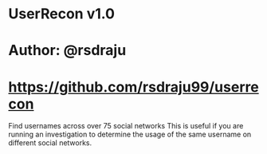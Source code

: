 # UserRecon v1.0
# Author: @rsdraju
# https://github.com/rsdraju99/userrecon

Find usernames across over 75 social networks
This is useful if you are running an investigation to determine the usage of the same username on different social networks.

